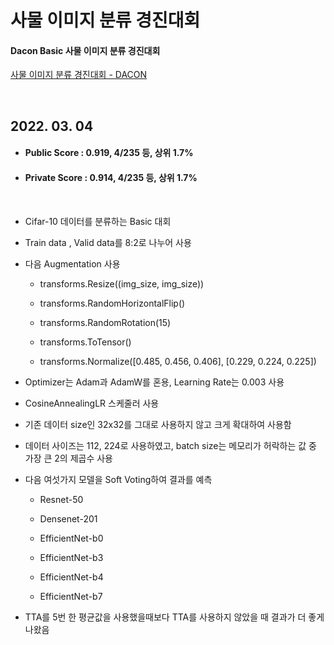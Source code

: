 # 사물 이미지 분류 경진대회

#### Dacon Basic 사물 이미지 분류 경진대회

[사물 이미지 분류 경진대회 - DACON](https://dacon.io/competitions/official/235874/overview/description)

<div>
</br>
</div>

## 2022. 03. 04

- #### Public Score : 0.919, 4/235 등, 상위 1.7%
- #### Private Score : 0.914, 4/235 등, 상위 1.7%
</br>

* Cifar-10 데이터를 분류하는 Basic 대회

* Train data , Valid data를 8:2로 나누어 사용

* 다음 Augmentation 사용
  
  * transforms.Resize((img_size, img_size))
  
  * transforms.RandomHorizontalFlip()
  
  * transforms.RandomRotation(15)
  
  * transforms.ToTensor()
  
  * transforms.Normalize([0.485, 0.456, 0.406], [0.229, 0.224, 0.225])

* Optimizer는 Adam과 AdamW를 혼용, Learning Rate는 0.003 사용

* CosineAnnealingLR 스케줄러 사용

* 기존 데이터 size인 32x32를 그대로 사용하지 않고 크게 확대하여 사용함

* 데이터 사이즈는 112, 224로 사용하였고, batch size는 메모리가 허락하는 값 중 가장 큰 2의 제곱수 사용

* 다음 여섯가지 모델을 Soft Voting하여 결과를 예측
  
  * Resnet-50
  
  * Densenet-201
  
  * EfficientNet-b0
  
  * EfficientNet-b3
  
  * EfficientNet-b4
  
  * EfficientNet-b7

* TTA를 5번 한 평균값을 사용했을때보다 TTA를 사용하지 않았을 때 결과가 더 좋게 나왔음
